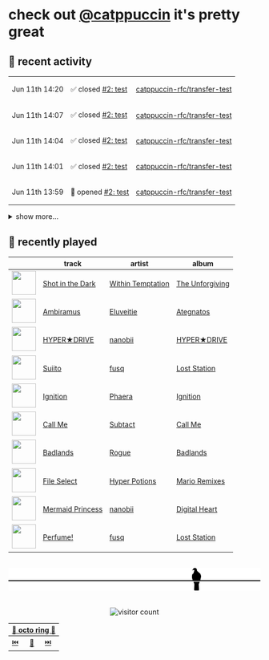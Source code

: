 # check out [@catppuccin](https://github.com/catppuccin) it's pretty great

## 📅 recent activity

<!-- SCRIPT:REPLACE:GITHUB -->
<table>
<tbody>
<tr>
<td><span title='2024-06-11T14:20:21+00:00'>Jun 11th 14:20</span></td>
<td>

✅ closed [#2: test](https://github.com/catppuccin-rfc/transfer-test/issues/2)

</td>
<td>

[catppuccin-rfc/transfer-test](https://github.com/catppuccin-rfc/transfer-test)

</td>
</tr>
<tr>
<td><span title='2024-06-11T14:07:16+00:00'>Jun 11th 14:07</span></td>
<td>

✅ closed [#2: test](https://github.com/catppuccin-rfc/transfer-test/issues/2)

</td>
<td>

[catppuccin-rfc/transfer-test](https://github.com/catppuccin-rfc/transfer-test)

</td>
</tr>
<tr>
<td><span title='2024-06-11T14:04:55+00:00'>Jun 11th 14:04</span></td>
<td>

✅ closed [#2: test](https://github.com/catppuccin-rfc/transfer-test/issues/2)

</td>
<td>

[catppuccin-rfc/transfer-test](https://github.com/catppuccin-rfc/transfer-test)

</td>
</tr>
<tr>
<td><span title='2024-06-11T14:01:13+00:00'>Jun 11th 14:01</span></td>
<td>

✅ closed [#2: test](https://github.com/catppuccin-rfc/transfer-test/issues/2)

</td>
<td>

[catppuccin-rfc/transfer-test](https://github.com/catppuccin-rfc/transfer-test)

</td>
</tr>
<tr>
<td><span title='2024-06-11T13:59:12+00:00'>Jun 11th 13:59</span></td>
<td>

📢 opened [#2: test](https://github.com/catppuccin-rfc/transfer-test/issues/2)

</td>
<td>

[catppuccin-rfc/transfer-test](https://github.com/catppuccin-rfc/transfer-test)

</td>
</tr>
</tbody>
</table>

<details>
<summary>show more...</summary>
<table>
<tbody>
<tr>
<td><span title='2024-06-10T19:01:32+00:00'>Jun 10th 19:01</span></td>
<td>

🚢 pushed 1 commit to `main`

</td>
<td>

[catppuccin/catwalk](https://github.com/catppuccin/catwalk)

</td>
</tr>
<tr>
<td><span title='2024-06-10T19:01:31+00:00'>Jun 10th 19:01</span></td>
<td>

🎉 closed [#16: fix(deps): update rust crate clap to v4.5.7](https://github.com/catppuccin/catwalk/pull/16)

</td>
<td>

[catppuccin/catwalk](https://github.com/catppuccin/catwalk)

</td>
</tr>
<tr>
<td><span title='2024-06-10T19:01:26+00:00'>Jun 10th 19:01</span></td>
<td>

🚢 pushed 1 commit to `main`

</td>
<td>

[catppuccin/whiskers](https://github.com/catppuccin/whiskers)

</td>
</tr>
<tr>
<td><span title='2024-06-10T19:01:25+00:00'>Jun 10th 19:01</span></td>
<td>

🎉 closed [#17: fix(deps): update rust crate clap to v4.5.7](https://github.com/catppuccin/whiskers/pull/17)

</td>
<td>

[catppuccin/whiskers](https://github.com/catppuccin/whiskers)

</td>
</tr>
<tr>
<td><span title='2024-06-10T12:43:01+00:00'>Jun 10th 12:43</span></td>
<td>

🚢 pushed 1 commit to `main`

</td>
<td>

[catppuccin/homebrew-tap](https://github.com/catppuccin/homebrew-tap)

</td>
</tr>
<tr>
<td><span title='2024-06-10T12:43:00+00:00'>Jun 10th 12:43</span></td>
<td>

🎉 closed [#29: chore: update whiskers & catwalk formula urls and hashes](https://github.com/catppuccin/homebrew-tap/pull/29)

</td>
<td>

[catppuccin/homebrew-tap](https://github.com/catppuccin/homebrew-tap)

</td>
</tr>
<tr>
<td><span title='2024-06-10T12:31:58+00:00'>Jun 10th 12:31</span></td>
<td>

🚢 pushed 1 commit to `hammy-was-right`

</td>
<td>

[catppuccin/homebrew-tap](https://github.com/catppuccin/homebrew-tap)

</td>
</tr>
<tr>
<td><span title='2024-06-10T11:21:25+00:00'>Jun 10th 11:21</span></td>
<td>

🚢 pushed 1 commit to `hammy-was-right`

</td>
<td>

[catppuccin/homebrew-tap](https://github.com/catppuccin/homebrew-tap)

</td>
</tr>
<tr>
<td><span title='2024-06-10T11:13:02+00:00'>Jun 10th 11:13</span></td>
<td>

🚢 pushed 1 commit to `hammy-was-right`

</td>
<td>

[catppuccin/homebrew-tap](https://github.com/catppuccin/homebrew-tap)

</td>
</tr>
<tr>
<td><span title='2024-06-10T10:58:45+00:00'>Jun 10th 10:58</span></td>
<td>

🚢 pushed 1 commit to `hammy-was-right`

</td>
<td>

[catppuccin/homebrew-tap](https://github.com/catppuccin/homebrew-tap)

</td>
</tr>
<tr>
<td><span title='2024-06-10T10:57:12+00:00'>Jun 10th 10:57</span></td>
<td>

🚢 pushed 1 commit to `main`

</td>
<td>

[catppuccin/homebrew-tap](https://github.com/catppuccin/homebrew-tap)

</td>
</tr>
<tr>
<td><span title='2024-06-10T10:55:55+00:00'>Jun 10th 10:55</span></td>
<td>

🚢 pushed 1 commit to `main`

</td>
<td>

[catppuccin/homebrew-tap](https://github.com/catppuccin/homebrew-tap)

</td>
</tr>
<tr>
<td><span title='2024-06-10T10:45:43+00:00'>Jun 10th 10:45</span></td>
<td>

💬 commented on [#28: feat: update for split catwalk & whiskers repos](https://github.com/catppuccin/homebrew-tap/pull/28)

</td>
<td>

[catppuccin/homebrew-tap](https://github.com/catppuccin/homebrew-tap)

</td>
</tr>
<tr>
<td><span title='2024-06-10T10:45:21+00:00'>Jun 10th 10:45</span></td>
<td>

🚀 opened [#29: chore: update whiskers & catwalk formula urls](https://github.com/catppuccin/homebrew-tap/pull/29)

</td>
<td>

[catppuccin/homebrew-tap](https://github.com/catppuccin/homebrew-tap)

</td>
</tr>
</tbody>
</table>
</details>
<!-- SCRIPT:REPLACE:GITHUB -->

## 🎵 recently played

<!-- SCRIPT:REPLACE:SPOTIFY -->
| | track | artist | album |
| - | - | - | - |
| <img src="https://i.scdn.co/image/ab67616d00004851bcb4a0f3772f0a25db7eb965" width="48" height="48"> | [Shot in the Dark](https://open.spotify.com/track/5JpbpsjhJeNwixBzbobklV) | [Within Temptation](https://open.spotify.com/artist/3hE8S8ohRErocpkY7uJW4a) | [The Unforgiving](https://open.spotify.com/track/5JpbpsjhJeNwixBzbobklV) |
| <img src="https://i.scdn.co/image/ab67616d0000485199d9997692e9264812e160fe" width="48" height="48"> | [Ambiramus](https://open.spotify.com/track/4wxm46qMm1P7JH1ivm1BQ2) | [Eluveitie](https://open.spotify.com/artist/5X0N2k3qMnI8kSrGJT3kfT) | [Ategnatos](https://open.spotify.com/track/4wxm46qMm1P7JH1ivm1BQ2) |
| <img src="https://i.scdn.co/image/ab67616d00004851c7b06503ea51535b5b986a16" width="48" height="48"> | [HYPER★DRIVE](https://open.spotify.com/track/7B24A46hAbb1nPKhj1MkIl) | [nanobii](https://open.spotify.com/artist/7mUsBZ6g6BbAu2MBU8Nsu3) | [HYPER★DRIVE](https://open.spotify.com/track/7B24A46hAbb1nPKhj1MkIl) |
| <img src="https://i.scdn.co/image/ab67616d0000485139f3ace7a490b1073890f52c" width="48" height="48"> | [Suiito](https://open.spotify.com/track/07RPEOwBOCHQcyEbV0uYxL) | [fusq](https://open.spotify.com/artist/0q0K0FV5t8OnVpbIQTXOhI) | [Lost Station](https://open.spotify.com/track/07RPEOwBOCHQcyEbV0uYxL) |
| <img src="https://i.scdn.co/image/ab67616d00004851bee4d5f60534f5fdf970c0a7" width="48" height="48"> | [Ignition](https://open.spotify.com/track/7jj4HqEwNuwkBKbss0Ci2v) | [Phaera](https://open.spotify.com/artist/2AGumVLrXJSKuVQuAKEzYz) | [Ignition](https://open.spotify.com/track/7jj4HqEwNuwkBKbss0Ci2v) |
| <img src="https://i.scdn.co/image/ab67616d00004851fd203220392d6d22bb51a1a2" width="48" height="48"> | [Call Me](https://open.spotify.com/track/6uk4CUNfCc0Aqyn3w54dJK) | [Subtact](https://open.spotify.com/artist/6kx1NiHogZzkSU7lHMc3Ow) | [Call Me](https://open.spotify.com/track/6uk4CUNfCc0Aqyn3w54dJK) |
| <img src="https://i.scdn.co/image/ab67616d0000485193766026355ff27d4c3994cc" width="48" height="48"> | [Badlands](https://open.spotify.com/track/5lyyezhTRF3zT5aIzBEDo4) | [Rogue](https://open.spotify.com/artist/3zuevuwyBq4MiQzPB3nvW2) | [Badlands](https://open.spotify.com/track/5lyyezhTRF3zT5aIzBEDo4) |
| <img src="https://i.scdn.co/image/ab67616d00004851597aad37aa017e14f0602a75" width="48" height="48"> | [File Select](https://open.spotify.com/track/4oR3H2CZKBzLOloYWtpSPg) | [Hyper Potions](https://open.spotify.com/artist/1KkjjsBwGqU2YjS9OIucZV) | [Mario Remixes](https://open.spotify.com/track/4oR3H2CZKBzLOloYWtpSPg) |
| <img src="https://i.scdn.co/image/ab67616d0000485142b962263205c78be0cb8970" width="48" height="48"> | [Mermaid Princess](https://open.spotify.com/track/2GsOqHxi7Ukzc9WSkKvRJN) | [nanobii](https://open.spotify.com/artist/7mUsBZ6g6BbAu2MBU8Nsu3) | [Digital Heart](https://open.spotify.com/track/2GsOqHxi7Ukzc9WSkKvRJN) |
| <img src="https://i.scdn.co/image/ab67616d0000485139f3ace7a490b1073890f52c" width="48" height="48"> | [Perfume!](https://open.spotify.com/track/6BGbt6NGG5LGGqKdwAzzS8) | [fusq](https://open.spotify.com/artist/0q0K0FV5t8OnVpbIQTXOhI) | [Lost Station](https://open.spotify.com/track/6BGbt6NGG5LGGqKdwAzzS8) |

<!-- SCRIPT:REPLACE:SPOTIFY -->

<br>

<div align="center">

<picture>
    <source media="(prefers-color-scheme: light)" srcset="assets/pigeon-light.svg">
    <source media="(prefers-color-scheme: dark)" srcset="assets/pigeon-dark.svg">
    <img alt="pigeon sitting on a wire" src="assets/pigeon-light.svg">
</picture>

<br>
<br>

![visitor count](https://profile-counter.glitch.me/backwardspy/count.svg)

<table>
    <thead>
        <th colspan="3"><a href="https://octo-ring.com">🐙 octo ring 🐙</a></th>
    </thead>
    <tbody>
        <td><a href="https://octo-ring.com/p/backwardspy/prev">⏮️</a></td>
        <td><a href="https://octo-ring.com/p/backwardspy/random">🔀</a></td>
        <td><a href="https://octo-ring.com/p/backwardspy/next">⏭️</a></td>
    </tbody>
</table>

</div>
